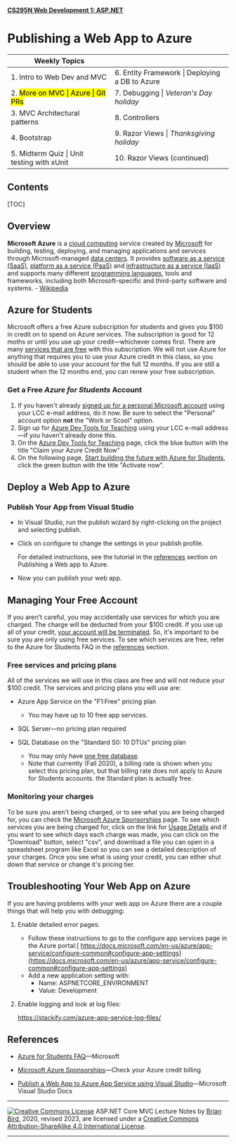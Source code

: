 **[CS295N Web Development 1: ASP.NET](http://lcc-cit.github.io/CS295N-CourseMaterials/)**

# Publishing a Web App to Azure 



| Weekly Topics                                   |                                                |
| ----------------------------------------------- | ---------------------------------------------- |
| 1. Intro to Web Dev and MVC                     | 6. Entity Framework \| Deploying a DB to Azure |
| 2. <mark>More on MVC \| Azure \| Git PRs</mark> | 7. Debugging \| *Veteran's Day holiday*        |
| 3. MVC Architectural patterns                   | 8. Controllers                                 |
| 4. Bootstrap                                    | 9. Razor Views \| *Thanksgiving holiday*       |
| 5. Midterm Quiz \| Unit testing with xUnit      | 10. Razor Views (continued)                    |



## Contents
[TOC]
## Overview

**Microsoft Azure** is a [cloud computing](https://en.wikipedia.org/wiki/Cloud_computing) service created by [Microsoft](https://en.wikipedia.org/wiki/Microsoft) for building, testing, deploying, and managing applications and services through Microsoft-managed [data centers](https://en.wikipedia.org/wiki/Data_center). It provides [software as a service (SaaS)](https://en.wikipedia.org/wiki/Software_as_a_service), [platform as a service (PaaS)](https://en.wikipedia.org/wiki/Platform_as_a_service) and [infrastructure as a service (IaaS)](https://en.wikipedia.org/wiki/Infrastructure_as_a_service) and supports many different [programming languages](https://en.wikipedia.org/wiki/Programming_language), tools and frameworks, including both Microsoft-specific and third-party software and systems. - [Wikipedia](https://en.wikipedia.org/wiki/Microsoft_Azure)

 

## Azure for Students

Microsoft offers a free Azure subscription for students and gives you $100 in credit on to spend on Azure services. The subscription is good for 12 moths or until you use up your credit—whichever comes first. There are many [services that are free](https://azure.microsoft.com/en-us/free/students/) with this subscription. We will not use Azure for anything that requires you to use your Azure credit in this class, so you should be able to use your account for the full 12 months. If you are still a student when the 12 months end, you can renew your free subscription.

### Get a Free *Azure for Students* Account 

1. If you haven't already [signed up for a personal Microsoft account](https://account.microsoft.com/) using your LCC e-mail address, do it now. Be sure to select the "Personal" account option **not** the "Work or Scool" option.
2. Sign up for [Azure Dev Tools for Teaching](https://signup.azure.com/studentverification?offerType=3) using your LCC e-mail address—if you haven't already done this.
3. On the [Azure Dev Tools for Teaching](https://portal.azure.com/?Microsoft_Azure_Education_correlationId=bbe97574-470e-4568-b0db-4d73ba7adfd2#blade/Microsoft_Azure_Education/EducationMenuBlade/overview) page, click the blue button with the title "Claim your Azure Credit Now"
4. On the following page, [Start building the future with Azure for Students](https://azure.microsoft.com/en-us/free/students/), click the green button with the title "Activate now".



## Deploy a Web App to Azure

### Publish Your App from Visual Studio 

- In Visual Studio, run the publish wizard by right-clicking on the project and selecting publish.

- Click on configure to change the settings in your publish profile.

  For detailed instructions, see the tutorial in the [references](#References) section on Publishing a Web app to Azure.

- Now you can publish your web app.



## Managing Your Free Account

If you aren't careful, you may accidentally use services for which you are charged. The charge will be deducted from your $100 credit. If you use up all of your credit, <u>your account will be terminated</u>. So, it's important to be sure you are only using free services. To see which services are free, refer to the Azure for Students FAQ in the [references](#References) section.

### Free services and pricing plans

All of the services we will use in this class are free and will not reduce your $100 credit. The services and pricing plans you will use are:

- Azure App Service on the "F1:Free" pricing plan
  - You may have up to 10 free app services.

- SQL Server&mdash;no pricing plan required
- SQL Database on the "Standard S0: 10 DTUs" pricing plan
  - You may only have <u>one free database</u>.
  - Note that currently (Fall 2020), a billing rate is shown when you select this pricing plan, but that billing rate does not apply to Azure for Students accounts. the Standard plan is actually free.


### Monitoring your charges

To be sure you aren't being charged, or to see what you are being charged for, you can check the [Microsoft Azure Sponsorships](https://www.microsoftazuresponsorships.com/) page. To see which services you are being charged for, click on the link for [Usage Details](https://www.microsoftazuresponsorships.com/Usage) and if you want to see which days each charge was made, you can click on the "Download" button, select "csv", and download a file you can open in a spreadsheet program like Excel so you can see a detailed description of your charges. Once you see what is using your credit, you can either shut down that service or change it's pricing tier.



## Troubleshooting Your Web App on Azure

If you are having problems with your web app on Azure there are a couple things that will help you with debugging:

1. Enable detailed error pages:
   - Follow these instructions to go to the configure app services page in the Azure portal:[ https://docs.microsoft.com/en-us/azure/app-service/configure-common#configure-app-settings](https://docs.microsoft.com/en-us/azure/app-service/configure-common#configure-app-settings) 
   - Add a new application setting with:
     - Name: ASPNETCORE_ENVIRONMENT
     - Value: Development

2. Enable logging and look at log files:

   https://stackify.com/azure-app-service-log-files/

   

## References

- [Azure for Students FAQ](https://azure.microsoft.com/en-us/free/free-account-students-faq/)&mdash;Microsoft

- [Microsoft Azure Sponsorships](https://www.microsoftazuresponsorships.com/)&mdash;Check your Azure credit billing

- [Publish a Web App to Azure App Service using Visual Studio](https://docs.microsoft.com/en-US/visualstudio/deployment/quickstart-deploy-to-azure?view=vs-2019)&mdash;Microsoft Visual Studio Docs

  

------

[![Creative Commons License](https://i.creativecommons.org/l/by-sa/4.0/88x31.png)](http://creativecommons.org/licenses/by-sa/4.0/) ASP.NET Core MVC Lecture Notes by [Brian Bird](https://profbird.dev), 2020, revised 2023, are licensed under a [Creative Commons Attribution-ShareAlike 4.0 International License](http://creativecommons.org/licenses/by-sa/4.0/). 

------

